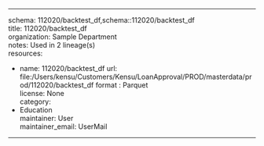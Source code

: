 


---  
schema: 112020/backtest_df,schema::112020/backtest_df  
title: 112020/backtest_df  
organization: Sample Department  
notes: Used in 2 lineage(s)  
resources:  
  - name: 112020/backtest_df 
    url: file:/Users/kensu/Customers/Kensu/LoanApproval/PROD/masterdata/prod/112020/backtest_df 
    format : Parquet  
license: None  
category:
  - Education  
maintainer: User  
maintainer_email: UserMail  
---